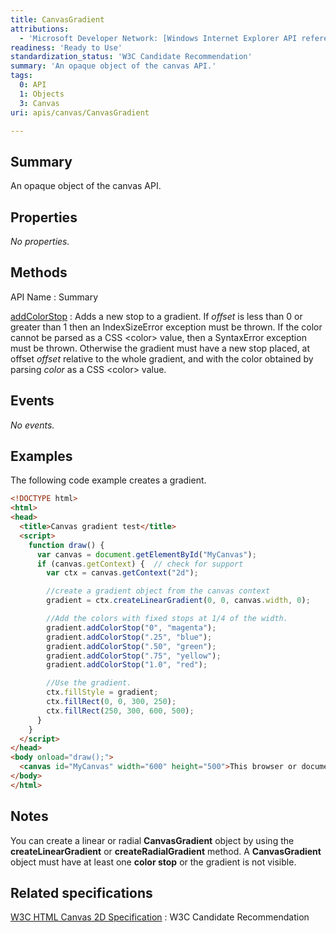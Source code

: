 ```yaml
---
title: CanvasGradient
attributions:
  - 'Microsoft Developer Network: [Windows Internet Explorer API reference Article](http://msdn.microsoft.com/en-us/library/ie/hh828809%28v=vs.85%29.aspx)'
readiness: 'Ready to Use'
standardization_status: 'W3C Candidate Recommendation'
summary: 'An opaque object of the canvas API.'
tags:
  0: API
  1: Objects
  3: Canvas
uri: apis/canvas/CanvasGradient

---
```

## Summary

An opaque object of the canvas API.

## Properties

*No properties.*

## Methods

API Name
:   Summary

[addColorStop](/apis/canvas/CanvasGradient/addColorStop)
:   Adds a new stop to a gradient. If *offset* is less than 0 or greater than 1 then an IndexSizeError exception must be thrown. If the color cannot be parsed as a CSS \<color\> value, then a SyntaxError exception must be thrown. Otherwise the gradient must have a new stop placed, at offset *offset* relative to the whole gradient, and with the color obtained by parsing *color* as a CSS \<color\> value.

## Events

*No events.*

## Examples

The following code example creates a gradient.

``` html
<!DOCTYPE html>
<html>
<head>
  <title>Canvas gradient test</title>
  <script>
    function draw() {
      var canvas = document.getElementById("MyCanvas");
      if (canvas.getContext) {  // check for support
        var ctx = canvas.getContext("2d");

        //create a gradient object from the canvas context
        gradient = ctx.createLinearGradient(0, 0, canvas.width, 0);

        //Add the colors with fixed stops at 1/4 of the width.
        gradient.addColorStop("0", "magenta");
        gradient.addColorStop(".25", "blue");
        gradient.addColorStop(".50", "green");
        gradient.addColorStop(".75", "yellow");
        gradient.addColorStop("1.0", "red");

        //Use the gradient.
        ctx.fillStyle = gradient;
        ctx.fillRect(0, 0, 300, 250);
        ctx.fillRect(250, 300, 600, 500);
      }
    }
  </script>
</head>
<body onload="draw();">
  <canvas id="MyCanvas" width="600" height="500">This browser or document mode doesn't support canvas</canvas>
</body>
</html>
```

## Notes

You can create a linear or radial **CanvasGradient** object by using the **createLinearGradient** or **createRadialGradient** method. A **CanvasGradient** object must have at least one **color stop** or the gradient is not visible.

## Related specifications

[W3C HTML Canvas 2D Specification](http://www.w3.org/TR/2012/CR-2dcontext-20121217/)
:   W3C Candidate Recommendation
